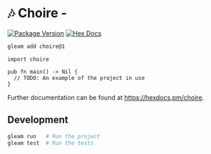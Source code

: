 # 🎶 Choire -

[![Package Version](https://img.shields.io/hexpm/v/choire)](https://hex.pm/packages/choire)
[![Hex Docs](https://img.shields.io/badge/hex-docs-ffaff3)](https://hexdocs.pm/choire/)

```sh
gleam add choire@1
```
```gleam
import choire

pub fn main() -> Nil {
  // TODO: An example of the project in use
}
```

Further documentation can be found at <https://hexdocs.pm/choire>.

## Development

```sh
gleam run   # Run the project
gleam test  # Run the tests
```
